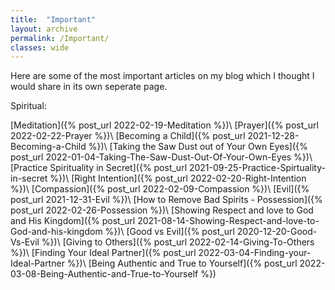 ```yaml
---
title:  "Important"
layout: archive
permalink: /Important/
classes: wide
---
```


Here are some of the most important articles on my blog which I thought I would share in its own seperate page.

Spiritual:

[Meditation]({% post_url 2022-02-19-Meditation %})\\
[Prayer]({% post_url 2022-02-22-Prayer %})\\
[Becoming a Child]({% post_url 2021-12-28-Becoming-a-Child %})\\
[Taking the Saw Dust out of Your Own Eyes]({% post_url 2022-01-04-Taking-The-Saw-Dust-Out-Of-Your-Own-Eyes %})\\
[Practice Spirituality in Secret]({% post_url 2021-09-25-Practice-Spirtuality-in-secret %})\\
[Right Intention]({% post_url 2022-02-20-Right-Intention %})\\
[Compassion]({% post_url 2022-02-09-Compassion %})\\
[Evil]({% post_url 2021-12-31-Evil %})\\
[How to Remove Bad Spirits - Possession]({% post_url 2022-02-26-Possession %})\\
[Showing Respect and love to God and His Kingdom]({% post_url 2021-08-14-Showing-Respect-and-love-to-God-and-his-kingdom %})\\
[Good vs Evil]({% post_url 2020-12-20-Good-Vs-Evil %})\\
[Giving to Others]({% post_url 2022-02-14-Giving-To-Others %})\\
[Finding Your Ideal Partner]({% post_url 2022-03-04-Finding-your-Ideal-Partner %})\\
[Being Authentic and True to Yourself]({% post_url 2022-03-08-Being-Authentic-and-True-to-Yourself %})
